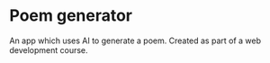 # Poem generator

An app which uses AI to generate a poem.
Created as part of a web development course.
